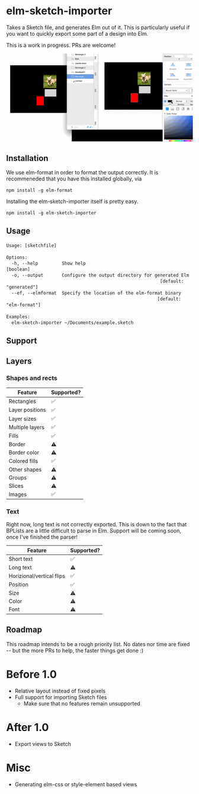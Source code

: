# elm-sketch-importer

Takes a Sketch file, and generates Elm out of it. This is particularly useful if you want to quickly export some part of a design into Elm.

This is a work in progress. PRs are welcome!

![](./sketch_github.gif)

## Installation 

We use elm-format in order to format the output correctly. It is recommeneded that you have this installed globally, via

```
npm install -g elm-format
```

Installing the elm-sketch-importer itself is pretty easy.

```
npm install -g elm-sketch-importer
```

## Usage


```
Usage: [sketchfile]

Options:
  -h, --help         Show help                                         [boolean]
  -o, --output       Configure the output directory for generated Elm
                                                          [default: "generated"]
  --ef, --elmformat  Specify the location of the elm-format binary
                                                         [default: "elm-format"]

Examples:
  elm-sketch-importer ~/Documents/example.sketch
```


## Support

## Layers

### Shapes and rects

| Feature | Supported? |
|---------|-------------|
| Rectangles | :white_check_mark: |
| Layer positions | :white_check_mark: |
| Layer sizes | :white_check_mark: |
| Multiple layers | :white_check_mark: |
| Fills | :white_check_mark: |
| Border | :warning: |
| Border color | :warning: |
| Colored fills | :white_check_mark: |
| Other shapes | :warning: |
| Groups | :warning: |
| Slices | :warning: |
| Images | :white_check_mark: |


###  Text

Right now, long text is not correctly exported. This is down to the fact that BPLists are a little difficult to parse in Elm. Support will be coming soon, once I've finished the parser!

| Feature | Supported? |
|---------|------------|
| Short text       | :white_check_mark: |
| Long text | :warning: |
| Horizional/vertical flips | :white_check_mark: |
| Position | :white_check_mark: |
| Size | :warning: |
| Color | :warning: |
| Font | :warning: |


## Roadmap

This roadmap intends to be a rough priority list. No dates nor time are fixed -- but the more PRs to help, the faster things get done :)

# Before 1.0

- Relative layout instead of fixed pixels
- Full support for importing Sketch files
	- Make sure that no features remain unsupported

# After 1.0

- Export views to Sketch

# Misc

- Generating elm-css or style-element based views

